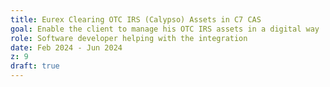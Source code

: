 ```yaml
---
title: Eurex Clearing OTC IRS (Calypso) Assets in C7 CAS
goal: Enable the client to manage his OTC IRS assets in a digital way
role: Software developer helping with the integration
date: Feb 2024 - Jun 2024
z: 9
draft: true
---
```




